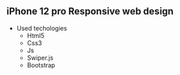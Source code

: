 ##  iPhone 12 pro Responsive web design 
* Used techologies 
  *  Html5
  *  Css3
  *  Js
  *  Swiper.js
  *  Bootstrap
